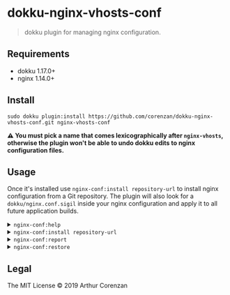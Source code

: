 # dokku-nginx-vhosts-conf

> dokku plugin for managing nginx configuration.

## Requirements

- dokku 1.17.0+
- nginx 1.14.0+

## Install

```shell
sudo dokku plugin:install https://github.com/corenzan/dokku-nginx-vhosts-conf.git nginx-vhosts-conf
```

**⚠️ You must pick a name that comes lexicographically after `nginx-vhosts`, otherwise the plugin won't be able to undo dokku edits to nginx configuration files.**

## Usage

Once it's installed use `nginx-conf:install repository-url` to install nginx configuration from a Git repository. The plugin will also look for a `dokku/nginx.conf.sigil` inside your nginx configuration and apply it to all future application builds.

<details>
    <summary><code>nginx-conf:help</code></summary>
    <p>Display usage details.</p>
</details>

<details>
    <summary><code>nginx-conf:install repository-url</code></summary>
    <p>Save nginx config files and clone given repository in its place.</p>
</details>

<details>
    <summary><code>nginx-conf:report</code></summary>
    <p>🚧️ Report about current nginx configuration.</p>
</details>

<details>
    <summary><code>nginx-conf:restore</code></summary>
    <p>🚧️ Restore original nginx config files.</p>
</details>

## Legal

The MIT License © 2019 Arthur Corenzan
